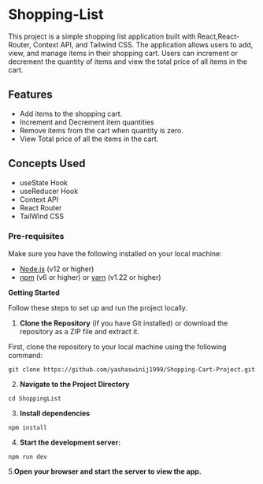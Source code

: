 # Shopping-List

This project is a simple shopping list application built with React,React-Router, Context API, and Tailwind CSS. The application allows users to add, view, and manage items in their shopping cart. Users can increment or decrement the quantity of items and view the total price of all items in the cart.

## Features

- Add items to the shopping cart.
- Increment and Decrement item quantities
- Remove items from the cart when quantity is zero.
- View Total price of all the items in the cart.

## Concepts Used

- useState Hook
- useReducer Hook
- Context API
- React Router
- TailWind CSS

### Pre-requisites

Make sure you have the following installed on your local machine:

- [Node.js](https://nodejs.org/en/download/) (v12 or higher)
- [npm](https://www.npmjs.com/get-npm) (v6 or higher) or [yarn](https://classic.yarnpkg.com/en/docs/install) (v1.22 or higher)

**Getting Started**

Follow these steps to set up and run the project locally.

1. **Clone the Repository** (if you have Git installed) or download the repository as a ZIP file and extract it.

First, clone the repository to your local machine using the following command:

```
git clone https://github.com/yashaswinij1999/Shopping-Cart-Project.git
```

2. **Navigate to the Project Directory**

```
cd ShoppingList
```

3. **Install dependencies**

```
npm install
```

4. **Start the development server:**

```
npm run dev
```

5.**Open your browser and start the server to view the app.**

